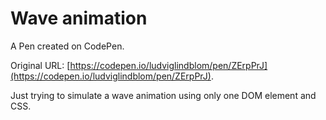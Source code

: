 # Wave animation

A Pen created on CodePen.

Original URL: [https://codepen.io/ludviglindblom/pen/ZErpPrJ](https://codepen.io/ludviglindblom/pen/ZErpPrJ).

Just trying to simulate a wave animation using only one DOM element and CSS.